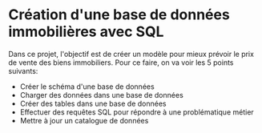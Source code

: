 # Création d'une base de données immobilières avec SQL
Dans ce projet, l'objectif est de créer un modèle pour mieux prévoir le prix de vente des biens immobiliers.
Pour ce faire, on va voir les 5 points suivants:

- Créer le schéma d'une base de données
- Charger des données dans une base de données
- Créer des tables dans une base de données
- Effectuer des requêtes SQL pour répondre à une problématique métier
- Mettre à jour un catalogue de données

